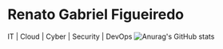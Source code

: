 # Renato Gabriel Figueiredo
IT | Cloud | Cyber | Security | DevOps
![Anurag's GitHub stats](https://github-readme-stats.vercel.app/api?username=anuraghazra&theme=codeSTACKr&show_icons=true)
